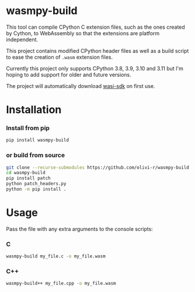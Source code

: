 # wasmpy-build

This tool can compile CPython C extension files, such as the ones created by Cython, to WebAssembly so that the extensions are platform independent.

This project contains modified CPython header files as well as a build script to ease the creation of `.wasm` extension files.

Currently this project only supports CPython 3.8, 3.9, 3.10 and 3.11 but I'm hoping to add support for older and future versions.

The project will automatically download [wasi-sdk](https://github.com/WebAssembly/wasi-sdk) on first use.

# Installation
### Install from pip

```bash
pip install wasmpy-build
```

### or build from source

```bash
git clone --recurse-submodules https://github.com/olivi-r/wasmpy-build
cd wasmpy-build
pip install patch
python patch_headers.py
python -m pip install .
```

# Usage
Pass the file with any extra arguments to the console scripts:

### C
```bash
wasmpy-build my_file.c -o my_file.wasm
```
### C++
```bash
wasmpy-build++ my_file.cpp -o my_file.wasm
```
